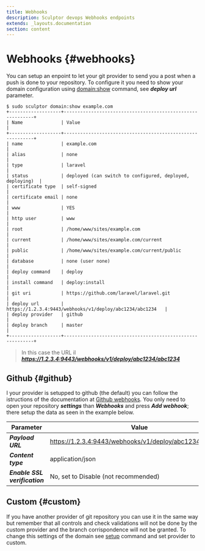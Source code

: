```yaml
---
title: Webhooks
description: Sculptor devops Webhooks endpoints
extends: _layouts.documentation
section: content
---
```


# Webhooks {#webhooks}
You can setup an enpoint to let your git provider to send you a post when a push is done to your repository. To configure it you need to show your domain configuration using [domain:show](/docs/commands/domains/#show) command, see ***deploy url*** parameter.
```shell
$ sudo sculptor domain:show example.com
+-------------------+-----------------------------------------------------------+
| Name              | Value                                                     |
+-------------------+-----------------------------------------------------------+
| name              | example.com                                               |
| alias             | none                                                      |
| type              | laravel                                                   |
| status            | deployed (can switch to configured, deployed, deploying)  |
| certificate type  | self-signed                                               |
| certificate email | none                                                      |
| www               | YES                                                       |
| http user         | www                                                       |
| root              | /home/www/sites/example.com                               |
| current           | /home/www/sites/example.com/current                       |
| public            | /home/www/sites/example.com/current/public                |
| database          | none (user none)                                          |
| deploy command    | deploy                                                    |
| install command   | deploy:install                                            |
| git uri           | https://github.com/laravel/laravel.git                    |
| deploy url        | https://1.2.3.4:9443/webhooks/v1/deploy/abc1234/abc1234   |
| deploy provider   | github                                                    |
| deploy branch     | master                                                    |
+-------------------+-----------------------------------------------------------+
```
> In this case the URL il ***https://1.2.3.4:9443/webhooks/v1/deploy/abc1234/abc1234***

## Github {#github}
I your provider is setupped to github (the default) you can follow the istructions of the documentation at [Github webhooks](https://docs.github.com/en/free-pro-team@latest/developers/webhooks-and-events/webhooks). You only need to open your repository ***settings*** than ***Webhooks*** and press ***Add webhook***; there setup the data as seen in the example below.

|Parameter                     | Value                                                   |
|------------------------------|---------------------------------------------------------|
|***Payload URL***             | https://1.2.3.4:9443/webhooks/v1/deploy/abc1234/abc1234 |
|***Content type***            | application/json                                        |
|***Enable SSL verification*** | No, set to Disable (not recommended)                    |

## Custom {#custom}
If you have another provider of git repository you can use it in the same way but remember that all controls and check validations will not be done by the custom provider and the branch corrispondence will not be granted. To change this settings of the domain see [setup](/docs/commands/domains/#setup) command and set provider to custom.